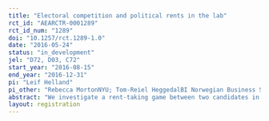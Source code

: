 ```yaml
---
title: "Electoral competition and political rents in the lab"
rct_id: "AEARCTR-0001289"
rct_id_num: "1289"
doi: "10.1257/rct.1289-1.0"
date: "2016-05-24"
status: "in_development"
jel: "D72, D03, C72"
start_year: "2016-08-15"
end_year: "2016-12-31"
pi: "Leif Helland"
pi_other: "Rebecca MortonNYU; Tom-Reiel HeggedalBI Norwegian Business School"
abstract: "We investigate a rent-taking game between two candidates in a laboratory experiment. We are particularly interested in the interaction between noise and exogenous rents on rent-taking behavior. "
layout: registration
---
```


